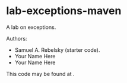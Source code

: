 # lab-exceptions-maven

A lab on exceptions.

Authors:

* Samuel A. Rebelsky (starter code).
* Your Name Here
* Your Name Here

This code may be found at <URL>.
